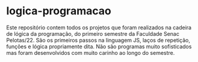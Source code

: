 # logica-programacao
Este repositório contem todos os projetos que foram realizados na cadeira de lógica da programação, do primeiro semestre da Faculdade Senac Pelotas/22. São os primeiros passos na linguagem JS, laços de repetição, funções e lógica propriamente dita. Não são programas muito sofisticados mas foram desenvolvidos com muito carinho ao longo do semestre.
